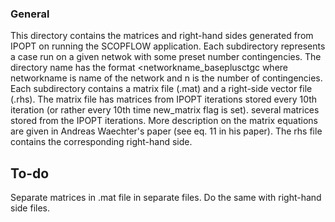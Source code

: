 ### General

This directory contains the matrices and right-hand sides generated from IPOPT on running the SCOPFLOW application. Each subdirectory represents a case run on a given netwok with some preset number contingencies. The directory name has the format <networkname_baseplus<n>ctgc where networkname is name of the network and n is the number of contingencies. Each subdirectory contains a matrix file (.mat) and a right-side vector file (.rhs). The matrix file has matrices from IPOPT iterations stored every 10th iteration (or rather every 10th time new_matrix flag is set). several matrices stored from the IPOPT iterations. More description on the matrix equations are given in Andreas Waechter's paper (see eq. 11 in his paper). The rhs file contains the corresponding right-hand side.

## To-do
Separate matrices in .mat file in separate files. Do the same with right-hand side files.